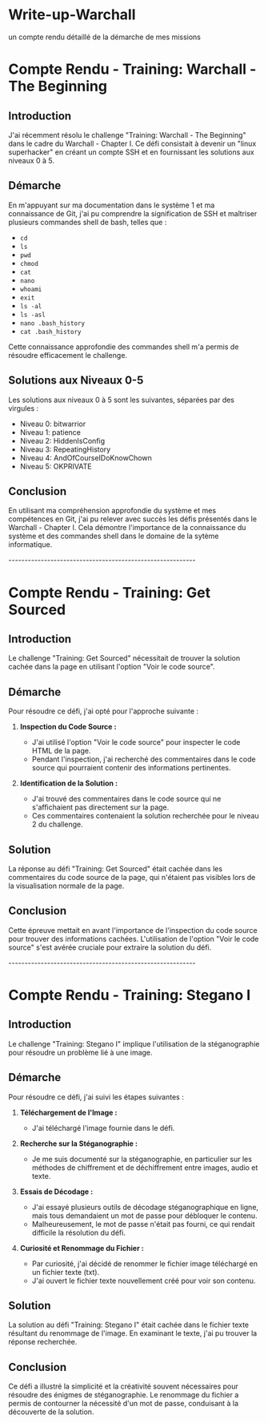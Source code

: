# Write-up-Warchall
un compte rendu détaillé de la démarche de mes missions

#  Compte Rendu - Training: Warchall - The Beginning

##  Introduction

J'ai récemment résolu le challenge "Training: Warchall - The Beginning" dans le cadre du Warchall - Chapter I. Ce défi consistait à devenir un "linux superhacker" en créant un compte SSH et en fournissant les solutions aux niveaux 0 à 5.

## Démarche

En m'appuyant sur ma documentation dans le système 1 et ma connaissance de Git, j'ai pu comprendre la signification de SSH et maîtriser plusieurs commandes shell de bash, telles que :

- `cd`
- `ls`
- `pwd`
- `chmod`
- `cat`
- `nano`
- `whoami`
- `exit`
- `ls -al`
- `ls -asl`
- `nano .bash_history`
- `cat .bash_history`

Cette connaissance approfondie des commandes shell m'a permis de résoudre efficacement le challenge.

## Solutions aux Niveaux 0-5

Les solutions aux niveaux 0 à 5 sont les suivantes, séparées par des virgules :

- Niveau 0: bitwarrior
- Niveau 1: patience
- Niveau 2: HiddenIsConfig
- Niveau 3: RepeatingHistory
- Niveau 4: AndOfCourseIDoKnowChown
- Niveau 5: OKPRIVATE

## Conclusion

En utilisant ma compréhension approfondie du système et mes compétences en Git, j'ai pu relever avec succès les défis présentés dans le Warchall - Chapter I. Cela démontre l'importance de la connaissance du système et des commandes shell dans le domaine de la sytème informatique.


-*-*-*-*-*-*-*-*-*-*-*-*-*-*-*-*-*-*-*-*-*-*-*-*-*-*-*-*-*-*-*-*-*-*-*-*-*-*-*-*-*-*-*-*-*-*-*-*-*-*-*-*-*-*-*-*-*-*


# Compte Rendu - Training: Get Sourced

## Introduction

Le challenge "Training: Get Sourced" nécessitait de trouver la solution cachée dans la page en utilisant l'option "Voir le code source".

## Démarche

Pour résoudre ce défi, j'ai opté pour l'approche suivante :

1. **Inspection du Code Source :**
   - J'ai utilisé l'option "Voir le code source" pour inspecter le code HTML de la page.
   - Pendant l'inspection, j'ai recherché des commentaires dans le code source qui pourraient contenir des informations pertinentes.

2. **Identification de la Solution :**
   - J'ai trouvé des commentaires dans le code source qui ne s'affichaient pas directement sur la page.
   - Ces commentaires contenaient la solution recherchée pour le niveau 2 du challenge.

## Solution

La réponse au défi "Training: Get Sourced" était cachée dans les commentaires du code source de la page, qui n'étaient pas visibles lors de la visualisation normale de la page.

## Conclusion

Cette épreuve mettait en avant l'importance de l'inspection du code source pour trouver des informations cachées. L'utilisation de l'option "Voir le code source" s'est avérée cruciale pour extraire la solution du défi.


-*-*-*-*-*-*-*-*-*-*-*-*-*-*-*-*-*-*-*-*-*-*-*-*-*-*-*-*-*-*-*-*-*-*-*-*-*-*-*-*-*-*-*-*-*-*-*-*-*-*-*-*-*-*-*-*-*-*


# Compte Rendu - Training: Stegano I

## Introduction

Le challenge "Training: Stegano I" implique l'utilisation de la stéganographie pour résoudre un problème lié à une image.

## Démarche

Pour résoudre ce défi, j'ai suivi les étapes suivantes :

1. **Téléchargement de l'Image :**
   - J'ai téléchargé l'image fournie dans le défi.

2. **Recherche sur la Stéganographie :**
   - Je me suis documenté sur la stéganographie, en particulier sur les méthodes de chiffrement et de déchiffrement entre images, audio et texte.

3. **Essais de Décodage :**
   - J'ai essayé plusieurs outils de décodage stéganographique en ligne, mais tous demandaient un mot de passe pour débloquer le contenu.
   - Malheureusement, le mot de passe n'était pas fourni, ce qui rendait difficile la résolution du défi.

4. **Curiosité et Renommage du Fichier :**
   - Par curiosité, j'ai décidé de renommer le fichier image téléchargé en un fichier texte (txt).
   - J'ai ouvert le fichier texte nouvellement créé pour voir son contenu.

## Solution

La solution au défi "Training: Stegano I" était cachée dans le fichier texte résultant du renommage de l'image. En examinant le texte, j'ai pu trouver la réponse recherchée.

## Conclusion

Ce défi a illustré la simplicité et la créativité souvent nécessaires pour résoudre des énigmes de stéganographie. Le renommage du fichier a permis de contourner la nécessité d'un mot de passe, conduisant à la découverte de la solution.

